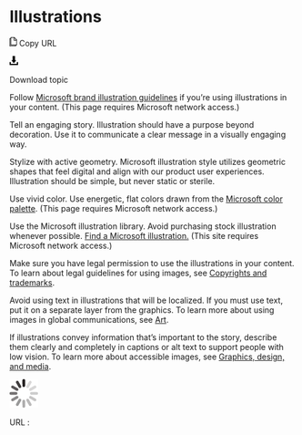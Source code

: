 ﻿# Illustrations

![Copy URL](media/illustrations/Copy.png)
Copy URL

![Download](media/illustrations/Download.png)

Download topic

Follow [Microsoft brand illustration guidelines](https://microsoft.sharepoint.com/teams/BrandCentral/Pages/The-Microsoft-brand-Core-elements-Illustration.aspx) if you’re using illustrations in your content. (This page requires Microsoft network access.)

Tell an engaging story. Illustration
should have a purpose beyond decoration. Use it to communicate a
clear message in a visually engaging way.

Stylize with active geometry. Microsoft illustration style utilizes geometric shapes that feel digital and align with our product user experiences. Illustration should be simple, but never static or sterile.

Use vivid color. Use energetic, flat colors drawn from the [Microsoft color palette](https://microsoft.sharepoint.com/teams/BrandCentral/Pages/The-Microsoft-brand-Core-elements-Color.aspx). (This page requires Microsoft network access.)

Use the Microsoft illustration library. Avoid purchasing stock illustration whenever possible. [Find a Microsoft illustration.](https://microsoft.sharepoint.com/teams/BrandCentral/Pages/Bundles/Illustrations_Editable_AllCollections.aspx) (This site requires Microsoft network access.)

Make sure you have legal permission to use the illustrations in your content. To learn about legal guidelines for using images, see [Copyrights and trademarks](https://worldready.cloudapp.net/Styleguide/Read?id=2700&topicid=26696).

Avoid using text in illustrations that
will be localized. If you must use text, put it on a separate
layer from the graphics. To learn more about using images in global
communications, see [Art](https://worldready.cloudapp.net/Styleguide/Read?id=2700&topicid=26910).

If illustrations convey information that’s
important to the story, describe them clearly and completely in
captions or alt text to support people with low vision. To learn
more about accessible images, see [Graphics, design, and media](https://worldready.cloudapp.net/Styleguide/Read?id=2700&topicid=32191).

![In progress](media/illustrations/activity-large.gif)

URL :
